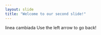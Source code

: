 ```yaml
---
layout: slide
title: "Welcome to our second slide!"
---
```

linea cambiada
Use the left arrow to go back!
